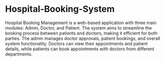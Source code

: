 # Hospital-Booking-System

Hospital Booking Management is a web-based application with three main modules: Admin,
Doctor, and Patient. The system aims to streamline the booking process between patients and
doctors, making it efficient for both parties. The admin manages doctor approvals, patient
bookings, and overall system functionality. Doctors can view their appointments and patient
details, while patients can book appointments with doctors from different departments.
